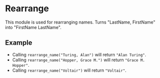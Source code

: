 Rearrange
=========

This module is used for rearranging names.
Turns "LastName, FirstName" into "FirstName LastName".

## Example

 * Calling `rearrange_name("Turing, Alan")` will return `"Alan Turing"`.
 * Calling `rearrange_name("Hopper, Grace M.")` will return `"Grace M. Hopper"`.
 * Calling `rearrange_name("Voltair")` will return `"Voltair"`.
